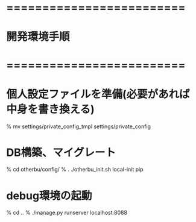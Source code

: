 # =========================
#   開発環境手順
# =========================

# 個人設定ファイルを準備(必要があれば中身を書き換える)
% mv settings/private_config_tmpl settings/private_config

# DB構築、マイグレート
% cd otherbu/config/
% . ./otherbu_init.sh local-init pip

# debug環境の起動
% cd ..
% ./manage.py runserver localhost:8088
